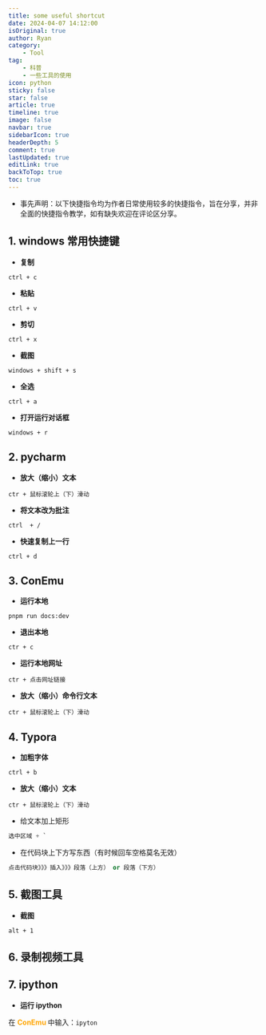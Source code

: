 ```yaml
---
title: some useful shortcut
date: 2024-04-07 14:12:00
isOriginal: true
author: Ryan
category:
    - Tool
tag:
    - 科普
    - 一些工具的使用
icon: python
sticky: false
star: false
article: true
timeline: true
image: false
navbar: true
sidebarIcon: true
headerDepth: 5
comment: true
lastUpdated: true
editLink: true
backToTop: true
toc: true
---
```


- 事先声明：以下快捷指令均为作者日常使用较多的快捷指令，旨在分享，并非全面的快捷指令教学，如有缺失欢迎在评论区分享。



## 1. windows 常用快捷键

- **复制**

`ctrl + c`

- **粘贴**

`ctrl + v`

- **剪切**

`ctrl + x`

- **截图**

`windows + shift + s`

- **全选**

`ctrl + a`

- **打开运行对话框**

`windows + r`





## 2. pycharm

- **放大（缩小）文本**

`ctr + 鼠标滚轮上（下）滑动`

- **将文本改为批注**

`ctrl  + /`

- **快速复制上一行**

`ctrl + d`



## 3. ConEmu

- **运行本地**

`pnpm run docs:dev`

- **退出本地**

`ctr + c`

- **运行本地网址**

`ctr + 点击网址链接`

- **放大（缩小）命令行文本**

`ctr + 鼠标滚轮上（下）滑动`





## 4. Typora

- **加粗字体**

`ctrl + b`

- **放大（缩小）文本**

`ctr + 鼠标滚轮上（下）滑动`

- 给文本加上矩形

```python
选中区域 + `
```

- 在代码块上下方写东西（有时候回车空格莫名无效）

```python
点击代码块》》》插入》》》段落（上方） or 段落（下方）
```



## 5. 截图工具

- **截图**

`alt + 1`





## 6. 录制视频工具





## 7. ipython

- **运行 ipython** 

在 **<span style="color: orange"> ConEmu </span>** 中输入：`ipyton`





